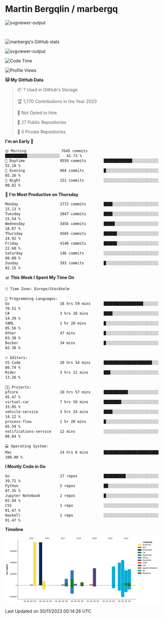 # Martin Bergqlin / marbergq

![svgviewer-output](https://user-images.githubusercontent.com/2405410/206014777-22d41ecb-c24f-421d-b7d9-bba2cb5bb0de.svg)

<br>

<!--- [![Martin's Week](https://github-readme-stats.vercel.app/api/wakatime?username=marbergq&theme=dark)](https://github.com/anuraghazra/github-readme-stats) -->

![marbergq's GitHub stats](https://github-readme-stats.vercel.app/api?username=marbergq&count_private=true&show_icons=true)

![svgviewer-output](https://wakatime.com/badge/user/3f0a2069-6683-4e19-9a4a-7d21ea815067.svg)

<!--START_SECTION:waka-->
![Code Time](http://img.shields.io/badge/Code%20Time-3%2C556%20hrs%2035%20mins-blue)

![Profile Views](http://img.shields.io/badge/Profile%20Views-0-blue)

**🐱 My GitHub Data** 

> 📦 ? Used in GitHub's Storage 
 > 
> 🏆 1,770 Contributions in the Year 2023
 > 
> 🚫 Not Opted to Hire
 > 
> 📜 27 Public Repositories 
 > 
> 🔑 0 Private Repositories 
 > 
**I'm an Early 🐤** 

```text
🌞 Morning                7645 commits        ██████████░░░░░░░░░░░░░░░   41.73 % 
🌆 Daytime                9559 commits        █████████████░░░░░░░░░░░░   52.18 % 
🌃 Evening                964 commits         █░░░░░░░░░░░░░░░░░░░░░░░░   05.26 % 
🌙 Night                  151 commits         ░░░░░░░░░░░░░░░░░░░░░░░░░   00.82 % 
```
📅 **I'm Most Productive on Thursday** 

```text
Monday                   2772 commits        ████░░░░░░░░░░░░░░░░░░░░░   15.13 % 
Tuesday                  2847 commits        ████░░░░░░░░░░░░░░░░░░░░░   15.54 % 
Wednesday                3456 commits        █████░░░░░░░░░░░░░░░░░░░░   18.87 % 
Thursday                 4565 commits        ██████░░░░░░░░░░░░░░░░░░░   24.92 % 
Friday                   4140 commits        ██████░░░░░░░░░░░░░░░░░░░   22.60 % 
Saturday                 146 commits         ░░░░░░░░░░░░░░░░░░░░░░░░░   00.80 % 
Sunday                   393 commits         █░░░░░░░░░░░░░░░░░░░░░░░░   02.15 % 
```


📊 **This Week I Spent My Time On** 

```text
🕑︎ Time Zone: Europe/Stockholm

💬 Programming Languages: 
Go                       16 hrs 59 mins      ██████████████████░░░░░░░   70.51 % 
C#                       3 hrs 28 mins       ████░░░░░░░░░░░░░░░░░░░░░   14.39 % 
YAML                     1 hr 20 mins        █░░░░░░░░░░░░░░░░░░░░░░░░   05.56 % 
Other                    47 mins             █░░░░░░░░░░░░░░░░░░░░░░░░   03.30 % 
Docker                   34 mins             █░░░░░░░░░░░░░░░░░░░░░░░░   02.38 % 

🔥 Editors: 
VS Code                  20 hrs 54 mins      ██████████████████████░░░   86.74 % 
Rider                    3 hrs 11 mins       ███░░░░░░░░░░░░░░░░░░░░░░   13.26 % 

🐱‍💻 Projects: 
pfcore                   10 hrs 57 mins      ███████████░░░░░░░░░░░░░░   45.47 % 
virtual-car              7 hrs 58 mins       ████████░░░░░░░░░░░░░░░░░   33.05 % 
vehicle-service          3 hrs 24 mins       ████░░░░░░░░░░░░░░░░░░░░░   14.12 % 
process-flow             1 hr 20 mins        █░░░░░░░░░░░░░░░░░░░░░░░░   05.59 % 
notifications-service    12 mins             ░░░░░░░░░░░░░░░░░░░░░░░░░   00.84 % 

💻 Operating System: 
Mac                      24 hrs 6 mins       █████████████████████████   100.00 % 
```

**I Mostly Code in Go** 

```text
Go                       27 repos            ██████████░░░░░░░░░░░░░░░   39.71 % 
Python                   5 repos             ██░░░░░░░░░░░░░░░░░░░░░░░   07.35 % 
Jupyter Notebook         2 repos             █░░░░░░░░░░░░░░░░░░░░░░░░   02.94 % 
CSS                      1 repo              ░░░░░░░░░░░░░░░░░░░░░░░░░   01.47 % 
Haskell                  1 repo              ░░░░░░░░░░░░░░░░░░░░░░░░░   01.47 % 
```



**Timeline**

![Lines of Code chart](https://raw.githubusercontent.com/marbergq/marbergq/main/assets/bar_graph.png)


 Last Updated on 30/11/2023 00:14:26 UTC
<!--END_SECTION:waka-->
